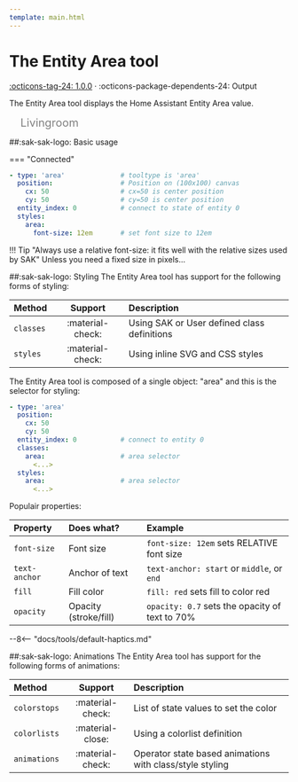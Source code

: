 ```yaml
---
template: main.html
---
```


[entity-area-tool support]: https://github.com/amoebelabs/swiss-army-knife/releases/tag/1.0.0
# The Entity Area tool
[:octicons-tag-24: 1.0.0][entity-area-tool support] ·
:octicons-package-dependents-24: Output

The Entity Area tool displays the Home Assistant Entity Area value.

<svg viewBox="0 0 400 25" xmlns="http://www.w3.org/2000/svg" width="400px">
  <text x="20" y="20" font-size="20" fill="grey">
    <tspan>Livingroom</tspan>
  </text>
</svg>

##:sak-sak-logo: Basic usage

=== "Connected"
```yaml linenums="1" hl_lines="1"
- type: 'area'              # tooltype is 'area'
  position:                 # Position on (100x100) canvas
    cx: 50                  # cx=50 is center position
    cy: 50                  # cy=50 is center position
  entity_index: 0           # connect to state of entity 0
  styles:
    area:
      font-size: 12em       # set font size to 12em
```

!!! Tip "Always use a relative font-size: it fits well with the relative sizes used by SAK"
    Unless you need a fixed size in pixels...
    
##:sak-sak-logo: Styling
The Entity Area tool has support for the following forms of styling:

| Method       | Support          | Description            |
| :----------- | :--------------: | :-------------------- |
| `classes`    | :material-check: | Using SAK or User defined class definitions  |
| `styles`     | :material-check: | Using inline SVG and CSS styles |

The Entity Area tool is composed of a single object: "area" and this is the selector for styling:
```yaml linenums="1"hl_lines="7 10"
- type: 'area'
  position:
    cx: 50
    cy: 50
  entity_index: 0           # connect to entity 0
  classes:
    area:                   # area selector
      <...>
  styles:
    area:                   # area selector
      <...>
```
Populair properties:

| Property       | Does what?            | Example                                                 |
| :-------------- | :-------------------- | :------------------------------------------------------ |
| `font-size`     | Font size             | `font-size: 12em` sets RELATIVE font size |
| `text-anchor`   | Anchor of text        | `text-anchor: start` or `middle`, or `end` |
| `fill`          | Fill color            | `fill: red` sets fill to color red |
| `opacity`       | Opacity (stroke/fill) | `opacity: 0.7` sets the opacity of text to 70% |

--8<-- "docs/tools/default-haptics.md"

##:sak-sak-logo: Animations
The Entity Area tool has support for the following forms of animations:

| Method       | Support          | Description            |
| :----------- | :--------------: | :-------------------- |
| `colorstops` | :material-check: | List of state values to set the color |
| `colorlists` | :material-close: | Using a colorlist definition |
| `animations` | :material-check: | Operator state based animations with class/style styling |


